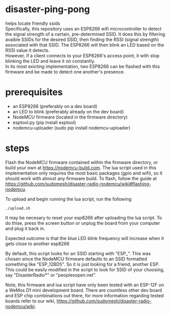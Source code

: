 # disaster-ping-pong
helps locate friendly ssids  
Specifically, this repository uses an ESP8266 wifi microcontroller to detect the signal strength of a certain, pre-determined SSID.
It does this by filtering avaible SSIDs for the desired SSID, then finding the RSSI (signal strength) associated with that SSID.
The ESP8266 will then blink an LED based on the RSSI value it detects.  
However, if a client connects to your ESP8266's access point, it with stop blinking the LED and leave it on constantly.  
In its most exicting implementation, two ESP8266 can be flashed with this firmware and be made to detect one another's presence.  

# prerequisites 
* an ESP8266 (preferably on a dev board)  
* an LED to blink (preferably already on the dev board)  
* NodeMCU firmware (located in the firmware directory)  
* esptool.py (pip install esptool)  
* nodemcu-uploader (sudo pip install nodemcu-uploader)  

# steps 
Flash the NodeMCU firmware contained within the firmware directory, or build your own at https://nodemcu-build.com.
The lua script used in this implementation only requires the most basic packages (gpio and wifi), so it should work with
almost any firmware build. To flash, follow the guide at https://github.com/sudomesh/disaster-radio-nodemcu/wiki#flashing-nodemcu.   

To upload and begin running the lua script, run the following 
```
./upload.sh
```
It may be necesary to reset your esp8266 after uploading the lua script. To do thise, press the screen button or unplug the board from
your computer and plug it back in.  

Expected outcome is that the blue LED blink frequency will increase when it gets close to another esp8266   

By default, this script looks for an SSID starting with "ESP_". This was chosen since the NodeMCU firmware defaults
to an SSID formatted something like "ESP_12BD5". So it is just looking for a friend, another ESP. This could be easily 
modified in the script to look for SSID of your choosing, say "DisasterRadio*" or "peoplesopen.net".  

Note, this firmware and lua script have only been tested with an ESP-12F on a WeMos D1 mini development board.
There are countless other dev board and ESP chip combinations out there, for more information regarding tested boards
refer to our wiki, https://github.com/sudomesh/disaster-radio-nodemcu/wiki. 

